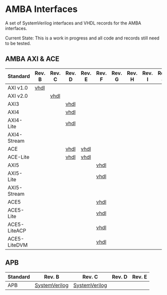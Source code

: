 # AMBA Interfaces

A set of SystemVerilog interfaces and VHDL records for the AMBA interfaces.

Current State: This is a work in progress and all code and records still
need to be tested.

## AMBA AXI & ACE

| Standard     | Rev. B | Rev. C | Rev. D | Rev. E | Rev. F | Rev. G | Rev. H | Rev. I | Rev. J | Rev. K |
| --------     | ------ | ------ | ------ | ------ | ------ | ------ | ------ | ------ | ------ | ------ |
| AXI v1.0     | [vhdl](src/axi1_pkg.vhd) |        |        |        |        |        |        |        |        |        |
| AXI v2.0     |        | [vhdl](src/axi2_pkg.vhd) |        |        |        |        |        |        |        |        |
| AXI3         |        |        | [vhdl](src/axi3_pkg.vhd) |        |        |        |        |        |        |        |
| AXI4         |        |        | [vhdl](src/axi4_pkg.vhd) |        |        |        |        |        |        |        |
| AXI4-Lite    |        |        | [vhdl](src/axi4_lite_pkg.vhd) |        |        |        |        |        |        |        |
| AXI4-Stream  |        |        |        |        |        |        |        |        |        |        |
| ACE          |        |        | [vhdl](src/ace_pkg.vhd) | [vhdl](src/ace_rev_e_pkg.vhd)       |        |        |        |        |        |        |
| ACE-Lite     |        |        | [vhdl](src/ace_lite_pkg.vhd) | [vhdl](src/ace_lite_rev_e_pkg.vhd) |        |        |        |        |        |        |
| AXI5         |        |        |        |        | [vhdl](src/axi5.vhd)      |        |        |        |        |        |
| AXI5-Lite    |        |        |        |        | [vhdl](src/axi5_lite.vhd) |        |        |        |        |        |
| AXI5-Stream  |        |        |        |        |        |        |        |        |        |        |
| ACE5         |        |        |        |        | [vhdl](src/ace5.vhd)          |        |        |        |        |        |
| ACE5-Lite    |        |        |        |        | [vhdl](src/ace5_lite.vhd)     |        |        |        |        |        |
| ACE5-LiteACP |        |        |        |        | [vhdl](src/ace5_lite_acp.vhd) |        |        |        |        |        |
| ACE5-LiteDVM |        |        |        |        | [vhdl](src/ace5_lite_dvm.vhd) |        |        |        |        |        |

## APB

| Standard     | Rev. B | Rev. C | Rev. D | Rev. E |
| --------     | ------ | ------ | ------ | ------ |
| APB          | [SystemVerilog](src/apb_if_rev_b.sv) | [SystemVerilog](src/apb_if_rev_c.sv) |        |        |


